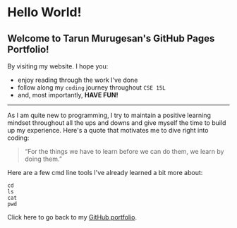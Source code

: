 # Hello World!

## Welcome to **Tarun Murugesan's** GitHub Pages Portfolio!

By visiting my website. I hope you:
- enjoy reading through the work I've done
- follow along my `coding` journey throughout `CSE 15L`
- and, most importantly, **HAVE FUN!**

--- 

As I am quite new to programming, I try to maintain a positive learning mindset throughout all the ups and downs and give myself the time to build up my experience.
Here's a quote that motivates me to dive right into coding: 
> “For the things we have to learn before we can do them, we learn by doing them.”

Here are a few cmd line tools I've already learned a bit more about:
```
cd
ls
cat 
pwd
```

Click here to go back to my [GitHub portfolio](https://github.com/tarunkm02).
